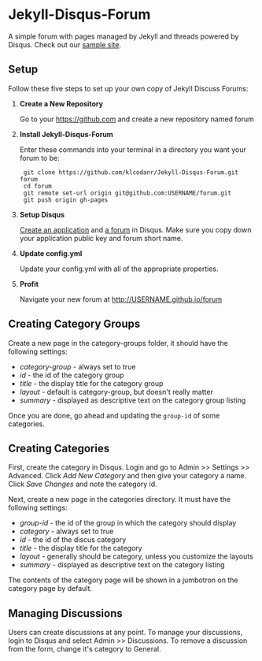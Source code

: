 Jekyll-Disqus-Forum
============

A simple forum with pages managed by Jekyll and threads powered by Disqus.  Check out our [sample site](http://klcodanr.github.io/Jekyll-Disqus-Forum/).

## Setup

Follow these five steps to set up your own copy of Jekyll Discuss Forums:

1. **Create a New Repository**

   Go to your https://github.com and create a new repository named forum

2. **Install Jekyll-Disqus-Forum**

    Enter these commands into your terminal in a directory you want your forum to be:

        git clone https://github.com/klcodanr/Jekyll-Disqus-Forum.git forum
        cd forum
        git remote set-url origin git@github.com:USERNAME/forum.git
        git push origin gh-pages

3. **Setup Disqus**

   [Create an application](http://help.disqus.com/customer/portal/articles/787016-how-to-create-an-api-application) and [a forum](http://help.disqus.com/customer/portal/articles/931017-registering-a-new-forum) in Disqus.  Make sure you copy down your application public key and forum short name.

4. **Update config.yml**

    Update your config.yml with all of the appropriate properties.

5. **Profit**

    Navigate your new forum at http://USERNAME.github.io/forum

## Creating Category Groups

Create a new page in the category-groups folder, it should have the following settings:

* *category-group* - always set to true
* *id* - the id of the category group
* *title* - the display title for the category group
* *layout* - default is category-group, but doesn't really matter
* *summary* - displayed as descriptive text on the category group listing

Once you are done, go ahead and updating the `group-id` of some categories.

## Creating Categories

First, create the category in Disqus.  Login and go to Admin >> Settings >> Advanced.  Click *Add New Category* and then give your category a name.  Click *Save Changes* and note the category id.

Next, create a new page in the categories directory.  It must have the following settings:

* *group-id* - the id of the group in which the category should display
* *category* - always set to true
* *id* - the id of the discus category
* *title* - the display title for the category
* *layout* - generally should be category, unless you customize the layouts
* *summary* - displayed as descriptive text on the category listing

The contents of the category page will be shown in a jumbotron on the category page by default.

## Managing Discussions

Users can create discussions at any point.  To manage your discussions, login to Disqus and select Admin >> Discussions.  To remove a discussion from the form, change it's category to General.
